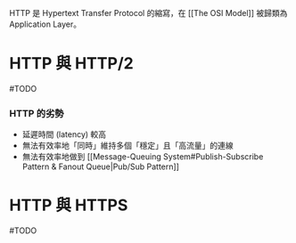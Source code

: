 HTTP 是 Hypertext Transfer Protocol 的縮寫，在 [[The OSI Model]] 被歸類為 Application Layer。

# HTTP 與 HTTP/2

#TODO 

### HTTP 的劣勢

- 延遲時間 (latency) 較高
- 無法有效率地「同時」維持多個「穩定」且「高流量」的連線
- 無法有效率地做到 [[Message-Queuing System#Publish-Subscribe Pattern & Fanout Queue|Pub/Sub Pattern]]

# HTTP 與 HTTPS

#TODO 
